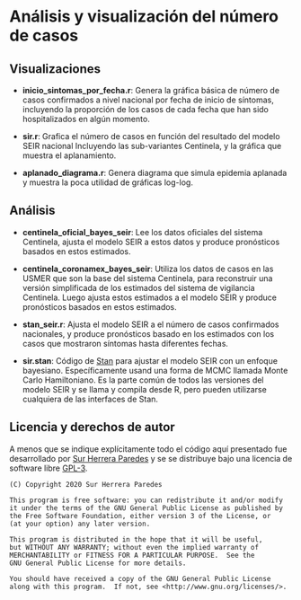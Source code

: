 # Análisis y visualización del número de casos

## Visualizaciones

* **inicio_sintomas_por_fecha.r**: Genera la gráfica básica de número
de casos confirmados a nivel nacional por fecha de inicio de síntomas,
incluyendo la proporción de los casos de cada fecha que han sido
hospitalizados en algún momento.

* **sir.r**: Grafica el número de casos en función del resultado del modelo
SEIR nacional Incluyendo las sub-variantes Centinela, y la gráfica que
muestra el aplanamiento.

* **aplanado_diagrama.r**: Genera diagrama que simula epidemia aplanada
y muestra la poca utilidad de gráficas log-log.

## Análisis

* **centinela_oficial_bayes_seir**: Lee los datos oficiales del sistema
Centinela, ajusta el modelo SEIR a estos datos y produce pronósticos basados
en estos estimados.

* **centinela_coronamex_bayes_seir**: Utiliza los datos de casos en las USMER
que son la base del sistema Centinela, para reconstruir una versión
simplificada de los estimados del sistema de vigilancia Centinela. Luego
ajusta estos estimados a el modelo SEIR y produce pronósticos basados en
estos estimados.

* **stan_seir.r**: Ajusta el modelo SEIR a el número de casos confirmados
nacionales, y produce pronósticos basado en los estimados con los casos
que mostraron síntomas hasta diferentes fechas.

* **sir.stan**: Código de [Stan](https://mc-stan.org) para ajustar el modelo
SEIR con un enfoque bayesiano. Específicamente usand una forma de MCMC llamada
Monte Carlo Hamiltoniano. Es la parte común de todos las versiones del modelo
SEIR y se llama y compila desde R, pero pueden utilizarse cualquiera
de las interfaces de Stan.

## Licencia y derechos de autor
A menos que se indique explícitamente todo el código aquí presentado
fue desarrollado por [Sur Herrera Paredes](https://github.com/surh) y
se se distribuye bajo una licencia de software libre [GPL-3](LICENSE).

    (C) Copyright 2020 Sur Herrera Paredes

    This program is free software: you can redistribute it and/or modify
    it under the terms of the GNU General Public License as published by
    the Free Software Foundation, either version 3 of the License, or
    (at your option) any later version.

    This program is distributed in the hope that it will be useful,
    but WITHOUT ANY WARRANTY; without even the implied warranty of
    MERCHANTABILITY or FITNESS FOR A PARTICULAR PURPOSE.  See the
    GNU General Public License for more details.

    You should have received a copy of the GNU General Public License
    along with this program.  If not, see <http://www.gnu.org/licenses/>.
